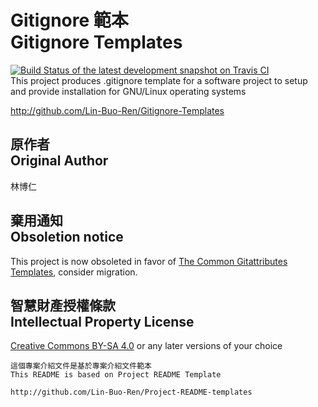 # Gitignore 範本<br>Gitignore Templates
[![Build Status of the latest development snapshot on Travis CI](https://travis-ci.org/Lin-Buo-Ren/Gitignore-Templates.svg?branch=master)](https://travis-ci.org/Lin-Buo-Ren/Gitignore-Templates)  
This project produces .gitignore template for a software project to setup and provide installation for GNU/Linux operating systems

<http://github.com/Lin-Buo-Ren/Gitignore-Templates>

## 原作者<br>Original Author
林博仁

## 棄用通知<br>Obsoletion notice

This project is now obsoleted in favor of [The Common Gitattributes Templates](https://github.com/the-common/gitattributes-templates), consider migration.

## 智慧財產授權條款<br>Intellectual Property License
[Creative Commons BY-SA 4.0](http://creativecommons.org/licenses/by-sa/4.0/) or any later versions of your choice

```
這個專案介紹文件是基於專案介紹文件範本
This README is based on Project README Template

http://github.com/Lin-Buo-Ren/Project-README-templates
```
